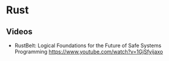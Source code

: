 # Rust

## Videos

* RustBelt: Logical Foundations for the Future of Safe Systems Programming
  https://www.youtube.com/watch?v=1GjSfyijaxo

